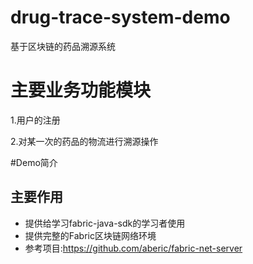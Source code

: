 # drug-trace-system-demo
基于区块链的药品溯源系统

# 主要业务功能模块
1.用户的注册

2.对某一次的药品的物流进行溯源操作

#Demo简介
## 主要作用
* 提供给学习fabric-java-sdk的学习者使用
* 提供完整的Fabric区块链网络环境
* 参考项目:https://github.com/aberic/fabric-net-server
